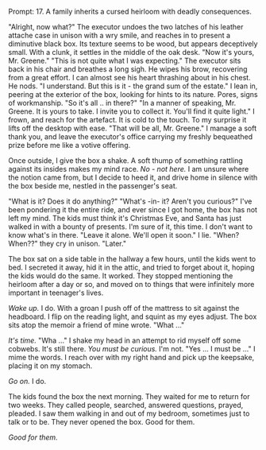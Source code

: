 Prompt:
17. A family inherits a cursed heirloom with deadly consequences.

"Alright, now what?"
The executor undoes the two latches of his leather attache case in unison with a wry smile, and reaches in to present a diminutive black box. Its texture seems to be wood, but appears deceptively small. With a clunk, it settles in the middle of the oak desk. 
"Now it's yours, Mr. Greene."
"This is not quite what I was expecting."
The executor sits back in his chair and breathes a long sigh. He wipes his brow, recovering from a great effort. I can almost see his heart thrashing about in his chest. He nods. 
"I understand. But this is it - the grand sum of the estate."
I lean in, peering at the exterior of the box, looking for hints to its nature. Pores, signs of workmanship. 
"So it's all .. in there?"
"In a manner of speaking, Mr. Greene. It is yours to take. I invite you to collect it. You'll find it quite light."
I frown, and reach for the artefact. It is cold to the touch. To my surprise it lifts off the desktop with ease. 
"That will be all, Mr. Greene."
I manage a soft thank you, and leave the executor's office carrying my freshly bequeathed prize before me like a votive offering. 

Once outside, I give the box a shake. A soft thump of something rattling against its insides makes my mind race. 
*No - not here.* 
I am unsure where the notion came from, but I decide to heed it, and drive home in silence with the box beside me, nestled in the passenger's seat. 

"What is it? Does it do anything?"
"What's -in- it? Aren't you curious?"
I've been pondering it the entire ride, and ever since I got home, the box has not left my mind. The kids must think it's Christmas Eve, and Santa has just walked in with a bounty of presents. I'm sure of it, this time. I don't want to know what's in there. 
"Leave it alone. We'll open it soon." I lie. 
"When? When??" they cry in unison. 
"Later."

The box sat on a side table in the hallway a few hours, until the kids went to bed. I secreted it away, hid it in the attic, and tried to forget about it, hoping the kids would do the same. It worked. They stopped mentioning the heirloom after a day or so, and moved on to things that were infinitely more important in teenager's lives. 

*Wake up.*
I do. With a groan I push off of the mattress to sit against the headboard. I flip on the reading light, and squint as my eyes adjust. The box sits atop the memoir a friend of mine wrote. 
"What ..."

*It's time.*
"Wha ..." I shake my head in an attempt to rid myself off some cobwebs. It's still there. 
*You must be curious.*
I'm not. 
"Yes ... I must be ..." I mime the words. 
I reach over with my right hand and pick up the keepsake, placing it on my stomach. 

*Go on.*
I do. 

The kids found the box the next morning. They waited for me to return for two weeks. They called people, searched, answered questions, prayed, pleaded. I saw them walking in and out of my bedroom, sometimes just to talk or to be. They never opened the box. Good for them. 

*Good for them.*